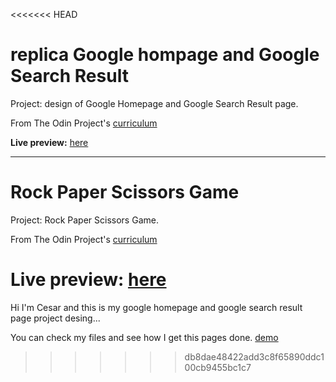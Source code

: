 <<<<<<< HEAD
<h1>replica Google hompage and Google Search Result</h1>

Project: design of Google Homepage and Google Search Result page.

From The Odin Project's [curriculum](https://www.theodinproject.com/)

<b>Live preview:</b> [here](https://cesar-rdgz.github.io/google-homepage/)

--------------------------------------------------------


<h1>Rock Paper Scissors Game</h1>

Project: Rock Paper Scissors Game.

From The Odin Project's [curriculum](https://www.theodinproject.com/)

<b>Live preview:</b> [here](https://cesar-rdgz.github.io/Rock-Paper-Scissors/)
=======
Hi I'm Cesar and this is my google homepage and google search result page project desing...

You can check my files and see how I get this pages done. [demo](git@github.com:Cesar-rdgz/google-homepage.git)

>>>>>>> db8dae48422add3c8f65890ddc100cb9455bc1c7
